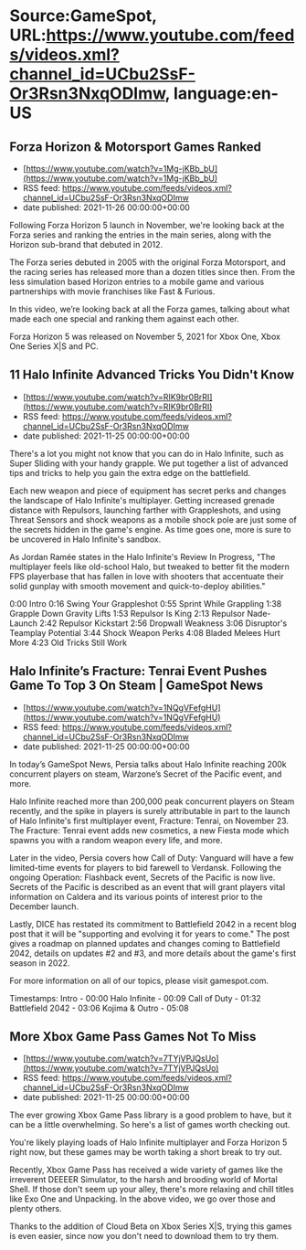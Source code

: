 # Source:GameSpot, URL:https://www.youtube.com/feeds/videos.xml?channel_id=UCbu2SsF-Or3Rsn3NxqODImw, language:en-US

## Forza Horizon & Motorsport Games Ranked
 - [https://www.youtube.com/watch?v=1Mg-jKBb_bU](https://www.youtube.com/watch?v=1Mg-jKBb_bU)
 - RSS feed: https://www.youtube.com/feeds/videos.xml?channel_id=UCbu2SsF-Or3Rsn3NxqODImw
 - date published: 2021-11-26 00:00:00+00:00

Following Forza Horizon 5 launch in November, we're looking back at the Forza series and ranking the entries in the main series, along with the Horizon sub-brand that debuted in 2012.

The Forza series debuted in 2005 with the original Forza Motorsport, and the racing series has released more than a dozen titles since then. From the less simulation based Horizon entries to a mobile game and various partnerships with movie franchises like Fast & Furious.   

In this video, we’re looking back at all the Forza games, talking about what made each one special and ranking them against each other. 

Forza Horizon 5 was released on November 5, 2021 for Xbox One, Xbox One Series X|S and PC.

## 11 Halo Infinite Advanced Tricks You Didn't Know
 - [https://www.youtube.com/watch?v=RIK9br0BrRI](https://www.youtube.com/watch?v=RIK9br0BrRI)
 - RSS feed: https://www.youtube.com/feeds/videos.xml?channel_id=UCbu2SsF-Or3Rsn3NxqODImw
 - date published: 2021-11-25 00:00:00+00:00

There's a lot you might not know that you can do in Halo Infinite, such as Super Sliding with your handy grapple. We put together a list of advanced tips and tricks to help you gain the extra edge on the battlefield.

Each new weapon and piece of equipment has secret perks and changes the landscape of Halo Infinite's multiplayer. Getting increased grenade distance with Repulsors, launching farther with Grappleshots, and using Threat Sensors and shock weapons as a mobile shock pole are just some of the secrets hidden in the game's engine. As time goes one, more is sure to be uncovered in Halo Infinite's sandbox.

As Jordan Ramée states in the Halo Infinite's Review In Progress, "The multiplayer feels like old-school Halo, but tweaked to better fit the modern FPS playerbase that has fallen in love with shooters that accentuate their solid gunplay with smooth movement and quick-to-deploy abilities."

0:00 Intro
0:16 Swing Your Grappleshot
0:55 Sprint While Grappling
1:38 Grapple Down Gravity Lifts
1:53 Repulsor Is King
2:13 Repulsor Nade-Launch
2:42 Repulsor Kickstart
2:56 Dropwall Weakness
3:06 Disruptor's Teamplay Potential
3:44 Shock Weapon Perks
4:08 Bladed Melees Hurt More
4:23 Old Tricks Still Work

## Halo Infinite’s Fracture: Tenrai Event Pushes Game To Top 3 On Steam | GameSpot News
 - [https://www.youtube.com/watch?v=1NQgVFefgHU](https://www.youtube.com/watch?v=1NQgVFefgHU)
 - RSS feed: https://www.youtube.com/feeds/videos.xml?channel_id=UCbu2SsF-Or3Rsn3NxqODImw
 - date published: 2021-11-25 00:00:00+00:00

In today’s GameSpot News, Persia talks about Halo Infinite reaching 200k concurrent players on steam, Warzone’s Secret of the Pacific event, and more. 

Halo Infinite reached more than 200,000 peak concurrent players on Steam recently, and the spike in players is surely attributable in part to the launch of Halo Infinite's first multiplayer event, Fracture: Tenrai, on November 23. The Fracture: Tenrai event adds new cosmetics, a new Fiesta mode which spawns you with a random weapon every life, and more.

Later in the video, Persia covers how Call of Duty: Vanguard will have a few limited-time events for players to bid farewell to Verdansk. Following the ongoing Operation: Flashback event, Secrets of the Pacific is now live. Secrets of the Pacific is described as an event that will grant players vital information on Caldera and its various points of interest prior to the December launch.

Lastly, DICE has restated its commitment to Battlefield 2042 in a recent blog post that it will be "supporting and evolving it for years to come." The post gives a roadmap on planned updates and changes coming to Battlefield 2042, details on updates #2 and #3, and more details about the game's first season in 2022.

For more information on all of our topics, please visit gamespot.com.

Timestamps:
Intro - 00:00
Halo Infinite - 00:09
Call of Duty - 01:32
Battlefield 2042 - 03:06
Kojima & Outro - 05:08

## More Xbox Game Pass Games Not To Miss
 - [https://www.youtube.com/watch?v=7TYjVPJQsUo](https://www.youtube.com/watch?v=7TYjVPJQsUo)
 - RSS feed: https://www.youtube.com/feeds/videos.xml?channel_id=UCbu2SsF-Or3Rsn3NxqODImw
 - date published: 2021-11-25 00:00:00+00:00

The ever growing Xbox Game Pass library is a good problem to have, but it can be a little overwhelming. So here's a list of games worth checking out.

You're likely playing loads of Halo Infinite multiplayer and Forza Horizon 5 right now, but these games may be worth taking a short break to try out.

Recently, Xbox Game Pass has received a wide variety of games like the irreverent DEEEER Simulator, to the harsh and brooding world of Mortal Shell. If those don't seem up your alley, there's more relaxing and chill titles like Exo One and Unpacking. In the above video, we go over those and plenty others.

Thanks to the addition of Cloud Beta on Xbox Series X|S, trying this games is even easier, since now you don't need to download them to try them.

